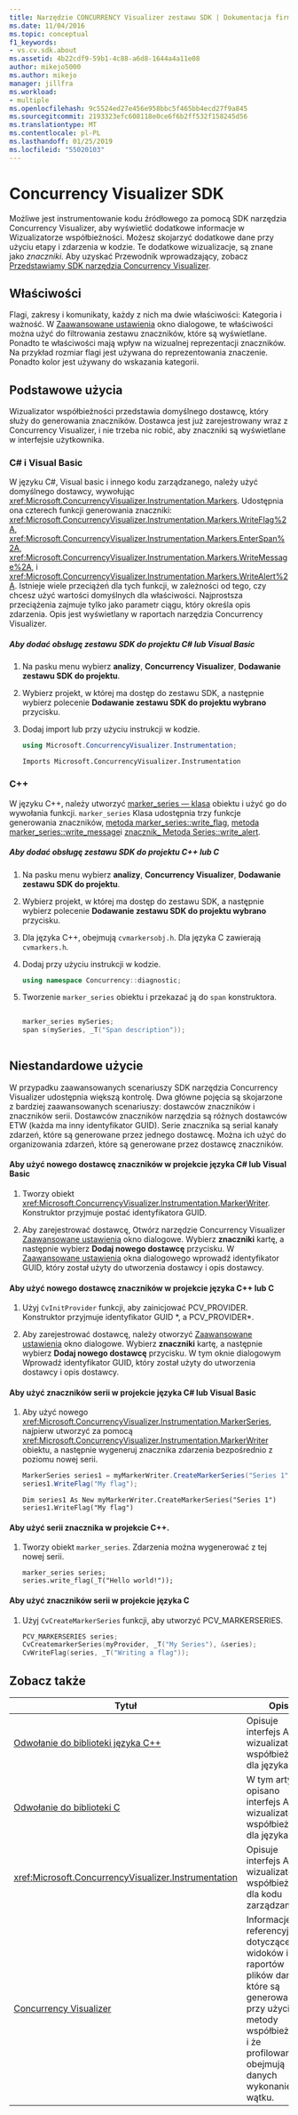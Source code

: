 ```yaml
---
title: Narzędzie CONCURRENCY Visualizer zestawu SDK | Dokumentacja firmy Microsoft
ms.date: 11/04/2016
ms.topic: conceptual
f1_keywords:
- vs.cv.sdk.about
ms.assetid: 4b22cdf9-59b1-4c88-a6d8-1644a4a11e08
author: mikejo5000
ms.author: mikejo
manager: jillfra
ms.workload:
- multiple
ms.openlocfilehash: 9c5524ed27e456e958bbc5f465bb4ecd27f9a845
ms.sourcegitcommit: 2193323efc608118e0ce6f6b2ff532f158245d56
ms.translationtype: MT
ms.contentlocale: pl-PL
ms.lasthandoff: 01/25/2019
ms.locfileid: "55020103"
---
```

# <a name="concurrency-visualizer-sdk"></a>Concurrency Visualizer SDK
Możliwe jest instrumentowanie kodu źródłowego za pomocą SDK narzędzia Concurrency Visualizer, aby wyświetlić dodatkowe informacje w Wizualizatorze współbieżności. Możesz skojarzyć dodatkowe dane przy użyciu etapy i zdarzenia w kodzie. Te dodatkowe wizualizacje, są znane jako *znaczniki*.  Aby uzyskać Przewodnik wprowadzający, zobacz [Przedstawiamy SDK narzędzia Concurrency Visualizer](http://go.microsoft.com/fwlink/?LinkId=235405).  
  
## <a name="properties"></a>Właściwości  
 Flagi, zakresy i komunikaty, każdy z nich ma dwie właściwości: Kategoria i ważność. W [Zaawansowane ustawienia](../profiling/advanced-settings-dialog-box-concurrency-visualizer.md) okno dialogowe, te właściwości można użyć do filtrowania zestawu znaczników, które są wyświetlane. Ponadto te właściwości mają wpływ na wizualnej reprezentacji znaczników. Na przykład rozmiar flagi jest używana do reprezentowania znaczenie. Ponadto kolor jest używany do wskazania kategorii.  
  
## <a name="basic-usage"></a>Podstawowe użycia  
 Wizualizator współbieżności przedstawia domyślnego dostawcę, który służy do generowania znaczników. Dostawca jest już zarejestrowany wraz z Concurrency Visualizer, i nie trzeba nic robić, aby znaczniki są wyświetlane w interfejsie użytkownika.  
  
### <a name="c-and-visual-basic"></a>C# i Visual Basic  
 W języku C#, Visual basic i innego kodu zarządzanego, należy użyć domyślnego dostawcy, wywołując <xref:Microsoft.ConcurrencyVisualizer.Instrumentation.Markers>. Udostępnia ona czterech funkcji generowania znaczniki: <xref:Microsoft.ConcurrencyVisualizer.Instrumentation.Markers.WriteFlag%2A>, <xref:Microsoft.ConcurrencyVisualizer.Instrumentation.Markers.EnterSpan%2A>, <xref:Microsoft.ConcurrencyVisualizer.Instrumentation.Markers.WriteMessage%2A>, i <xref:Microsoft.ConcurrencyVisualizer.Instrumentation.Markers.WriteAlert%2A>. Istnieje wiele przeciążeń dla tych funkcji, w zależności od tego, czy chcesz użyć wartości domyślnych dla właściwości.  Najprostsza przeciążenia zajmuje tylko jako parametr ciągu, który określa opis zdarzenia. Opis jest wyświetlany w raportach narzędzia Concurrency Visualizer.  
  
##### <a name="to-add-sdk-support-to-a-c-or-visual-basic-project"></a>Aby dodać obsługę zestawu SDK do projektu C# lub Visual Basic  
  
1.  Na pasku menu wybierz **analizy**, **Concurrency Visualizer**, **Dodawanie zestawu SDK do projektu**.  
  
2.  Wybierz projekt, w której ma dostęp do zestawu SDK, a następnie wybierz polecenie **Dodawanie zestawu SDK do projektu wybrano** przycisku.  
  
3.  Dodaj import lub przy użyciu instrukcji w kodzie.  
  
    ```csharp  
    using Microsoft.ConcurrencyVisualizer.Instrumentation;  
    ```  
  
    ```VB  
    Imports Microsoft.ConcurrencyVisualizer.Instrumentation  
    ```  
  
### <a name="c"></a>C++  
 W języku C++, należy utworzyć [marker_series — klasa](../profiling/marker-series-class.md) obiektu i użyć go do wywołania funkcji.  `marker_series` Klasa udostępnia trzy funkcje generowania znaczników, [metoda marker_series::write_flag](../profiling/marker-series-write-flag-method.md), [metoda marker_series::write_message](../profiling/marker-series-write-message-method.md)i [znacznik_ Metoda Series::write_alert](../profiling/marker-series-write-alert-method.md).  
  
##### <a name="to-add-sdk-support-to-a-c-or-c-project"></a>Aby dodać obsługę zestawu SDK do projektu C++ lub C  
  
1.  Na pasku menu wybierz **analizy**, **Concurrency Visualizer**, **Dodawanie zestawu SDK do projektu**.  
  
2.  Wybierz projekt, w której ma dostęp do zestawu SDK, a następnie wybierz polecenie **Dodawanie zestawu SDK do projektu wybrano** przycisku.  
  
3.  Dla języka C++, obejmują `cvmarkersobj.h`. Dla języka C zawierają `cvmarkers.h`.  
  
4.  Dodaj przy użyciu instrukcji w kodzie.  
  
    ```cpp  
    using namespace Concurrency::diagnostic;  
    ```  
  
5.  Tworzenie `marker_series` obiektu i przekazać ją do `span` konstruktora.  
  
    ```C++  
  
    marker_series mySeries;  
    span s(mySeries, _T("Span description"));  
  
    ```  
  
## <a name="custom-usage"></a>Niestandardowe użycie  
 W przypadku zaawansowanych scenariuszy SDK narzędzia Concurrency Visualizer udostępnia większą kontrolę.  Dwa główne pojęcia są skojarzone z bardziej zaawansowanych scenariuszy: dostawców znaczników i znaczników serii. Dostawców znaczników narzędzia są różnych dostawców ETW (każda ma inny identyfikator GUID). Serie znacznika są serial kanały zdarzeń, które są generowane przez jednego dostawcę. Można ich użyć do organizowania zdarzeń, które są generowane przez dostawcę znaczników.  
  
#### <a name="to-use-a-new-marker-provider-in-a-c-or-visual-basic-project"></a>Aby użyć nowego dostawcę znaczników w projekcie języka C# lub Visual Basic  
  
1.  Tworzy obiekt <xref:Microsoft.ConcurrencyVisualizer.Instrumentation.MarkerWriter>.  Konstruktor przyjmuje postać identyfikatora GUID.  
  
2.  Aby zarejestrować dostawcę, Otwórz narzędzie Concurrency Visualizer [Zaawansowane ustawienia](../profiling/advanced-settings-dialog-box-concurrency-visualizer.md) okno dialogowe.  Wybierz **znaczniki** kartę, a następnie wybierz **Dodaj nowego dostawcę** przycisku. W [Zaawansowane ustawienia](../profiling/advanced-settings-dialog-box-concurrency-visualizer.md) okna dialogowego wprowadź identyfikator GUID, który został użyty do utworzenia dostawcy i opis dostawcy.  
  
#### <a name="to-use-a-new-marker-provider-in-a-c-or-c-project"></a>Aby użyć nowego dostawcę znaczników w projekcie języka C++ lub C  
  
1.  Użyj `CvInitProvider` funkcji, aby zainicjować PCV_PROVIDER.  Konstruktor przyjmuje identyfikator GUID *, a PCV_PROVIDER\*.  
  
2.  Aby zarejestrować dostawcę, należy otworzyć [Zaawansowane ustawienia](../profiling/advanced-settings-dialog-box-concurrency-visualizer.md) okno dialogowe.  Wybierz **znaczniki** kartę, a następnie wybierz **Dodaj nowego dostawcę** przycisku. W tym oknie dialogowym Wprowadź identyfikator GUID, który został użyty do utworzenia dostawcy i opis dostawcy.  
  
#### <a name="to-use-a-marker-series-in-a-c-or-visual-basic-project"></a>Aby użyć znaczników serii w projekcie języka C# lub Visual Basic  
  
1.  Aby użyć nowego <xref:Microsoft.ConcurrencyVisualizer.Instrumentation.MarkerSeries>, najpierw utworzyć za pomocą <xref:Microsoft.ConcurrencyVisualizer.Instrumentation.MarkerWriter> obiektu, a następnie wygeneruj znacznika zdarzenia bezpośrednio z poziomu nowej serii.  
  
    ```csharp  
    MarkerSeries series1 = myMarkerWriter.CreateMarkerSeries("Series 1");  
    series1.WriteFlag("My flag");  
    ```  
  
    ```VB  
    Dim series1 As New myMarkerWriter.CreateMarkerSeries("Series 1")  
    series1.WriteFlag("My flag")  
    ```  
  
#### <a name="to-use-a-marker-series-in-a-c-project"></a>Aby użyć serii znacznika w projekcie C++.  
  
1.  Tworzy obiekt `marker_series`.  Zdarzenia można wygenerować z tej nowej serii.  
  
    ```scr  
    marker_series series;  
    series.write_flag(_T("Hello world!"));  
    ```  
  
#### <a name="to-use-a-marker-series-in-a-c-project"></a>Aby użyć znaczników serii w projekcie języka C  
  
1.  Użyj `CvCreateMarkerSeries` funkcji, aby utworzyć PCV_MARKERSERIES.  
  
    ```C++  
    PCV_MARKERSERIES series;  
    CvCreatemarkerSeries(myProvider, _T("My Series"), &series);  
    CvWriteFlag(series, _T("Writing a flag"));  
    ```  
  
## <a name="see-also"></a>Zobacz także  
  
|Tytuł|Opis|  
|-----------|-----------------|  
|[Odwołanie do biblioteki języka C++](../profiling/cpp-library-reference.md)|Opisuje interfejs API wizualizatora współbieżności dla języka C++.|  
|[Odwołanie do biblioteki C](../profiling/c-library-reference.md)|W tym artykule opisano interfejs API wizualizatora współbieżności dla języka C.|  
|<xref:Microsoft.ConcurrencyVisualizer.Instrumentation>|Opisuje interfejs API wizualizatora współbieżności dla kodu zarządzanego.|  
|[Concurrency Visualizer](../profiling/concurrency-visualizer.md)|Informacje referencyjne dotyczące widoków i raportów plików danych, które są generowane przy użyciu metody współbieżności i że profilowania obejmują danych wykonanie wątku.|